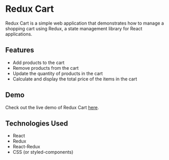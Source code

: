 # Redux Cart

Redux Cart is a simple web application that demonstrates how to manage a shopping cart using Redux, a state management library for React applications.

## Features

- Add products to the cart
- Remove products from the cart
- Update the quantity of products in the cart
- Calculate and display the total price of the items in the cart

## Demo

Check out the live demo of Redux Cart [here](https://example.com/redux-cart-demo).

## Technologies Used

- React
- Redux
- React-Redux
- CSS (or styled-components)

